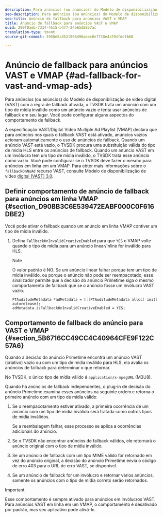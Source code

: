 ```yaml
---
description: Para anúncios (ou anúncios) do Modelo de disponibilização de vídeo digital (VAST) com a regra de fallback ativada, o TVSDK trata um anúncio com um tipo de mídia inválido como um anúncio vazio e tenta usar anúncios de fallback em seu lugar. Você pode configurar alguns aspectos do comportamento de fallback.
seo-description: Para anúncios (ou anúncios) do Modelo de disponibilização de vídeo digital (VAST) com a regra de fallback ativada, o TVSDK trata um anúncio com um tipo de mídia inválido como um anúncio vazio e tenta usar anúncios de fallback em seu lugar. Você pode configurar alguns aspectos do comportamento de fallback.
seo-title: Anúncio de fallback para anúncios VAST e VMAP
title: Anúncio de fallback para anúncios VAST e VMAP
uuid: 290f0aeb-7314-4615-b477-24e65d5857ac
translation-type: tm+mt
source-git-commit: 5908e5a3521966496aeec0ef730e4a704fddfb68

---
```



# Anúncio de fallback para anúncios VAST e VMAP {#ad-fallback-for-vast-and-vmap-ads}

Para anúncios (ou anúncios) do Modelo de disponibilização de vídeo digital (VAST) com a regra de fallback ativada, o TVSDK trata um anúncio com um tipo de mídia inválido como um anúncio vazio e tenta usar anúncios de fallback em seu lugar. Você pode configurar alguns aspectos do comportamento de fallback.

A especificação VAST/Digital Video Multiple Ad Playlist (VMAP) declara que para anúncios nos quais o fallback VAST está ativado, anúncios vazios acionam automaticamente o uso de anúncios de fallback. Quando um anúncio VAST está vazio, o TVSDK procura uma substituição válida do tipo de mídia HLS entre os anúncios de fallback. Quando um anúncio VAST em um invólucro tem um tipo de mídia inválido, o TVSDK trata esse anúncio como vazio. Você pode configurar se o TVSDK deve fazer o mesmo para anúncios em linha em um VMAP. Para obter mais informações sobre o `fallbackOnNoAd` recurso VAST, consulte Modelo de disponibilização de vídeo [digital (VAST) 3.0](https://www.iab.net/guidelines/508676/digitalvideo/vsuite/vast).

## Definir comportamento de anúncio de fallback para anúncios em linha VMAP {#section_D90BB3C6E539472EABF000C0F616DBE2}

Você pode ativar o fallback quando um anúncio em linha VMAP contiver um tipo de mídia inválido.

1. Defina `FallbackOnInvalidCreativeEnabled` para que `YES` o VMAP volte quando o tipo de mídia para um anúncio linear/inline for inválido para HLS.

   >[!NOTE]
   >
   >O valor padrão é NO. Se um anúncio linear falhar porque tem um tipo de mídia inválido, ou porque o anúncio não pode ser reempacotado, esse sinalizador permite que a decisão do anúncio Primetime siga o mesmo comportamento de fallback que se o anúncio fosse um invólucro VAST vazio.

   ```
   PTAuditudeMetadata *adMetadata = [[[PTAuditudeMetadata alloc] init] autorelease]; 
   adMetadata.isFallbackOnInvalidCreativeEnabled = YES;
   ```

## Comportamento de fallback do anúncio para VAST e VMAP {#section_5B6716CC49CC4C40964CFE9F122C57A6}

Quando a decisão do anúncio Primetime encontra um anúncio VAST (criativo) vazio ou com um tipo de mídia inválido para HLS, ela avalia os anúncios de fallback para determinar o que retornar.

No TVSDK, o único tipo de mídia válido é `application/x-mpegURL` (M3U8).

Quando há anúncios de fallback independentes, o plug-in de decisão do anúncio Primetime examina esses anúncios na seguinte ordem e retorna o primeiro anúncio com um tipo de mídia válido:

1. Se o reempacotamento estiver ativado, a primeira ocorrência de um anúncio com um tipo de mídia inválido será tratada como outros tipos de mídia inválidos.

   Se a reembalagem falhar, esse processo se aplica a ocorrências adicionais do anúncio.
1. Se o TVSDK não encontrar anúncios de fallback válidos, ele retornará o anúncio original com o tipo de mídia inválido.
1. Se um anúncio de fallback com um tipo MIME válido for retornado em vez do anúncio original, a decisão do anúncio Primetime envia o código de erro 403 para o URL de erro VAST, se disponível.
1. Se um anúncio de fallback for um invólucro e retornar vários anúncios, somente os anúncios com o tipo de mídia correto serão retornados.

>[!IMPORTANT]
>
>Esse comportamento é sempre ativado para anúncios em invólucros VAST. Para anúncios VAST em linha em um VMAP, o comportamento é desativado por padrão, mas seu aplicativo pode ativá-lo.

